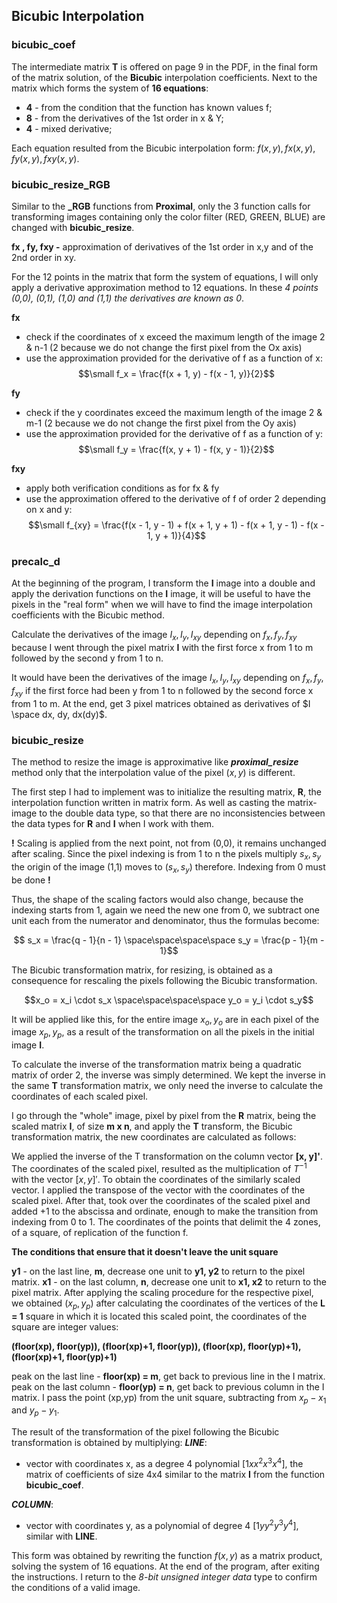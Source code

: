 ## **Bicubic Interpolation**

### **bicubic_coef**

The intermediate matrix **T** is offered on page 9 in the PDF, in the final form of the matrix solution, of the **Bicubic** interpolation coefficients. 
Next to the matrix which forms the system of **16 equations**: 

 - **4** - from the condition that the function has known values f;
 - **8** - from the derivatives of the 1st order in x & Y;
 - **4** - mixed derivative;

Each equation resulted from the Bicubic interpolation form: $f(x, y), fx(x, y), fy(x, y), fxy(x, y)$.

### **bicubic_resize_RGB**

Similar to the **_RGB** functions from **Proximal**, only the 3 function calls for transforming images containing only the color filter (RED, GREEN, BLUE) are changed with **bicubic_resize**.

**fx , fy, fxy -** approximation of derivatives of the 1st order in x,y and of the 2nd order in xy.

For the 12 points in the matrix that form the system of equations, I will only apply a derivative approximation method to 12 equations. In these *4 points (0,0), (0,1), (1,0) and (1,1) the derivatives are known as 0*.

**fx**
 - check if the coordinates of x exceed the maximum length of the image 2 & n-1 (2 because we do not change the first pixel from the Ox axis)
- use the approximation provided for the derivative of f as a function of x:
$$\small f_x = \frac{f(x + 1, y) - f(x - 1, y)}{2}$$

**fy** 
- check if the y coordinates exceed the maximum length of the image 2 & m-1 (2 because we do not change the first pixel from the Oy axis)
- use the approximation provided for the derivative of f as a function of y:
$$\small f_y = \frac{f(x, y + 1) - f(x, y - 1)}{2}$$

**fxy** 
- apply both verification conditions as for fx & fy
- use the approximation offered to the derivative of f of order 2 depending on x and y:
$$\small f_{xy} = \frac{f(x - 1, y - 1) + f(x + 1, y + 1) - f(x + 1, y - 1) - f(x - 1, y + 1)}{4}$$

### **precalc_d**

At the beginning of the program, I transform the **I** image into a double and apply the derivation functions on the **I** image, it will be useful to have the pixels in the "real form" when we will have to find the image interpolation coefficients with the Bicubic method.

Calculate the derivatives of the image $I_x, I_y, I_{xy}$ depending on $f_x, f_y, f_{xy}$ because I went through the pixel matrix **I** with the first force x from 1 to m followed by the second y from 1 to n. 

It would have been the derivatives of the image $I_x, I_y, I_{xy}$ depending on $f_x, f_y, f_{xy}$ if the first force had been y from 1 to n followed by the second force x from 1 to m. At the end, get 3 pixel matrices obtained as derivatives of $I \space dx, dy, dx(dy)$.

### **bicubic_resize**

The method to resize the image is approximative like ***proximal_resize*** method only that the interpolation value of the pixel $(x, y)$ is different.

The first step I had to implement was to initialize the resulting matrix, **R**, the interpolation function written in matrix form. As well as casting the matrix-image to the double data type, so that there are no inconsistencies between the data types for **R** and **I** when I work with them.

**!** Scaling is applied from the next point, not from (0,0), it remains unchanged after scaling. Since the pixel indexing is from 1 to n the pixels multiply $s_x, s_y$ the origin of the image (1,1) moves to $(s_x, s_y)$ therefore. Indexing from 0 must be done **!**

Thus, the shape of the scaling factors would also change, because the indexing starts from 1, again we need the new one from 0, we subtract one unit each from the numerator and denominator, thus the formulas become:

$$ s_x = \frac{q - 1}{n - 1} \space\space\space\space s_y = \frac{p - 1}{m - 1}$$

The Bicubic transformation matrix, for resizing, is obtained as a consequence for rescaling the pixels following the Bicubic transformation.

$$x_o = x_i \cdot s_x \space\space\space\space y_o = y_i \cdot s_y$$

It will be applied like this, for the entire image $x_o, y_o$ are in each pixel of the image $x_p, y_p$, as a result of the transformation on all the pixels in the initial image **I**.

To calculate the inverse of the transformation matrix being a quadratic matrix of order 2, the inverse was simply determined. We kept the inverse in the same **T** transformation matrix, we only need the inverse to calculate the coordinates of each scaled pixel.

I go through the "whole" image, pixel by pixel from the **R** matrix, being the scaled matrix **I**, of size **m x n**, and apply the **T** transform, the Bicubic transformation matrix, the new coordinates are calculated as follows:

We applied the inverse of the T transformation on the column vector **[x, y]'**.
The coordinates of the scaled pixel, resulted as the multiplication of $T^{-1}$ with the vector $[x, y]'$. To obtain the coordinates of the similarly scaled vector. I applied the transpose of the vector with the coordinates of the scaled pixel.
After that, took over the coordinates of the scaled pixel and added +1 to the abscissa and ordinate, enough to make the transition from indexing from 0 to 1. The coordinates of the points that delimit the 4 zones, of a square, of replication of the function f.

**The conditions that ensure that it doesn't leave the unit square**

**y1** - on the last line, **m**, decrease one unit to **y1, y2** to return to the pixel matrix.
**x1** - on the last column, **n**, decrease one unit to **x1, x2** to return to the pixel matrix.
After applying the scaling procedure for the respective pixel, we obtained $(x_p, y_p)$ after calculating the coordinates of the vertices of the **L = 1** square in which it is located this scaled point, the coordinates of the square are integer values: 

**(floor(xp), floor(yp)),
    (floor(xp)+1, floor(yp)), 
    (floor(xp), floor(yp)+1), 
    (floor(xp)+1, floor(yp)+1)**

peak on the last line - **floor(xp) = m**, get back to previous line in the I matrix.
peak on the last column -  **floor(yp) = n**, get back to previous column in the I matrix.
I pass the point (xp,yp) from the unit square, subtracting from $x_p-x_1$ and $y_p-y_1$.

The result of the transformation of the pixel following the Bicubic transformation is obtained by multiplying: 
***LINE***:
 - vector with coordinates x, as a degree 4 polynomial $[ 1x x^2 x^3 x^4 ]$, the matrix of coefficients of size 4x4 similar to the matrix **I** from the function **bicubic_coef**.

***COLUMN***:
- vector with coordinates y, as a polynomial of degree 4 $[ 1 y y^2 y^3 y^4 ]$, similar with **LINE**.

This form was obtained by rewriting the function $f(x, y)$ as a matrix product, solving the system of 16 equations. At the end of the program, after exiting the instructions. I return to the *8-bit unsigned integer data* type to confirm the conditions of a valid image.